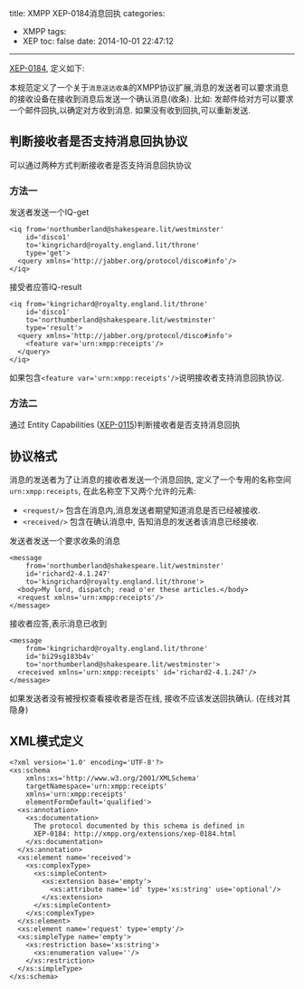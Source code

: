 title: XMPP XEP-0184消息回执
categories:
  - XMPP
tags:
  - XEP
toc: false
date: 2014-10-01 22:47:12
---

[XEP-0184][XEP-0184], 定义如下:

本规范定义了一个关于`消息送达收条`的XMPP协议扩展,消息的发送者可以要求消息的接收设备在接收到消息后发送一个确认消息(收条). 比如: 发邮件给对方可以要求一个邮件回执,以确定对方收到消息. 如果没有收到回执,可以重新发送.

<!--more-->

## 判断接收者是否支持消息回执协议

可以通过两种方式判断接收者是否支持消息回执协议

### 方法一


发送者发送一个IQ-get

```
<iq from='northumberland@shakespeare.lit/westminster'
    id='disco1'
    to='kingrichard@royalty.england.lit/throne'
    type='get'>
  <query xmlns='http://jabber.org/protocol/disco#info'/>
</iq>
```

接受者应答IQ-result

```
<iq from='kingrichard@royalty.england.lit/throne'
    id='disco1'
    to='northumberland@shakespeare.lit/westminster'
    type='result'>
  <query xmlns='http://jabber.org/protocol/disco#info'>
    <feature var='urn:xmpp:receipts'/>
  </query>
</iq>
```

如果包含`<feature var='urn:xmpp:receipts'/>`说明接收者支持消息回执协议.

### 方法二

通过 Entity Capabilities ([XEP-0115][XEP-0115])判断接收者是否支持消息回执


## 协议格式

消息的发送者为了让消息的接收者发送一个消息回执, 定义了一个专用的名称空间`urn:xmpp:receipts`, 在此名称空下又两个允许的元素:

- `<request/>` 包含在消息内,消息发送者期望知道消息是否已经被接收.
- `<received/>` 包含在确认消息中, 告知消息的发送者该消息已经接收.

发送者发送一个要求收条的消息

```
<message
    from='northumberland@shakespeare.lit/westminster'
    id='richard2-4.1.247'
    to='kingrichard@royalty.england.lit/throne'>
  <body>My lord, dispatch; read o'er these articles.</body>
  <request xmlns='urn:xmpp:receipts'/>
</message>
```

接收者应答,表示消息已收到

```
<message
    from='kingrichard@royalty.england.lit/throne'
    id='bi29sg183b4v'
    to='northumberland@shakespeare.lit/westminster'>
  <received xmlns='urn:xmpp:receipts' id='richard2-4.1.247'/>
</message>
```

如果发送者没有被授权查看接收者是否在线, 接收不应该发送回执确认. (在线对其隐身)

## XML模式定义

```
<?xml version='1.0' encoding='UTF-8'?>
<xs:schema
    xmlns:xs='http://www.w3.org/2001/XMLSchema'
    targetNamespace='urn:xmpp:receipts'
    xmlns='urn:xmpp:receipts'
    elementFormDefault='qualified'>
  <xs:annotation>
    <xs:documentation>
      The protocol documented by this schema is defined in
      XEP-0184: http://xmpp.org/extensions/xep-0184.html
    </xs:documentation>
  </xs:annotation>
  <xs:element name='received'>
    <xs:complexType>
      <xs:simpleContent>
        <xs:extension base='empty'>
          <xs:attribute name='id' type='xs:string' use='optional'/>
        </xs:extension>
      </xs:simpleContent>
    </xs:complexType>
  </xs:element>
  <xs:element name='request' type='empty'/>
  <xs:simpleType name='empty'>
    <xs:restriction base='xs:string'>
      <xs:enumeration value=''/>
    </xs:restriction>
  </xs:simpleType>
</xs:schema>
```
  [XEP-0184]: http://xmpp.org/extensions/xep-0184.html
  [XEP-0115]: http://xmpp.org/extensions/xep-0115.html